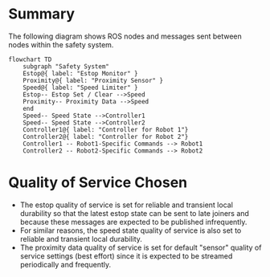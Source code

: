 # Summary
The following diagram shows ROS nodes and messages sent between nodes within the safety system.

```mermaid
flowchart TD
    subgraph "Safety System"
    Estop@{ label: "Estop Monitor" }
    Proximity@{ label: "Proximity Sensor" }
    Speed@{ label: "Speed Limiter" }
    Estop-- Estop Set / Clear -->Speed
    Proximity-- Proximity Data -->Speed
    end
    Speed-- Speed State -->Controller1
    Speed-- Speed State -->Controller2
    Controller1@{ label: "Controller for Robot 1"}
    Controller2@{ label: "Controller for Robot 2"}
    Controller1 -- Robot1-Specific Commands --> Robot1
    Controller2 -- Robot2-Specific Commands --> Robot2
```

# Quality of Service Chosen
- The estop quality of service is set for reliable and transient local durability so that the latest estop state can be sent to late joiners and because these messages are expected to be published infrequently.
- For similar reasons, the speed state quality of service is also set to reliable and transient local durability.
- The proximity data quality of service is set for default "sensor" quality of service settings (best effort) since it is expected to be streamed periodically and frequently.